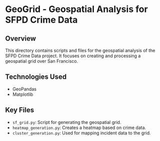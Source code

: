 # GeoGrid - Geospatial Analysis for SFPD Crime Data

## Overview

This directory contains scripts and files for the geospatial analysis of the SFPD Crime Data project. It focuses on creating and processing a geospatial grid over San Francisco.

## Technologies Used

- GeoPandas
- Matplotlib

## Key Files

- `sf_grid.py`: Script for generating the geospatial grid.
- `heatmap_generation.py`: Creates a heatmap based on crime data.
- `cluster_generation.py`: Used for mapping incident data to the grid.
